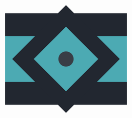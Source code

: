 
<div class="base">
  <div class="banner"></div>
  <div class="square">
    <div class="inner">
    	<div class="circle"></div>
    </div>
  </div>
</div>

<style>
  .base {
    display: flex;
    justify-content: center;
  	align-items: center;
    width: 400px;
    height: 300px;
    background: #222730;
  }
  .square {
    transform: rotate(45deg);
    position: absolute;
    width: 250px;
    height: 250px;
    background: #222730;
  }
  .inner {
    transform: translate(50px, 50px);
    width: 150px;
    height: 150px;
    background: #4CAAB3;
  }
  .circle {
  	transform: translate(50px, 50px);
    width: 50px;
    height: 50px;
    background:#393E46;
    border-radius: 50%;
  }
  .banner {
    display: flex;
    justify-content: center;
    background: #4CAAB3;
    width: 100%;
    height:150px;
  }
</style>